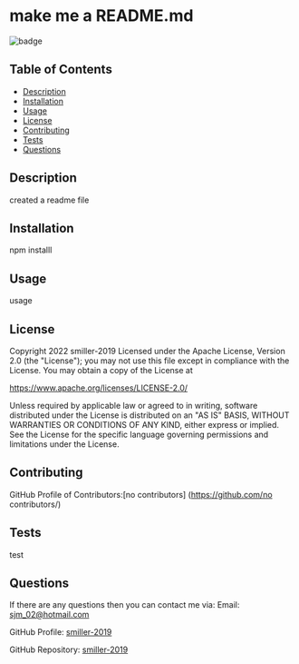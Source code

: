 # make me a README.md
  ![badge](https://img.shields.io/badge/License-Apache_2.0-blue.svg)

  ## Table of Contents
- [Description](#description)
- [Installation](#installation)
- [Usage](#usage)
- [License](#license)
- [Contributing](#contributing)
- [Tests](#tests)
- [Questions](#questions)

## Description
  created a readme file
## Installation
  npm installl
## Usage
  usage

## License 
Copyright 2022 smiller-2019
Licensed under the Apache License, Version 2.0 (the "License");
you may not use this file except in compliance with the License.
You may obtain a copy of the License at
    
https://www.apache.org/licenses/LICENSE-2.0/
    
Unless required by applicable law or agreed to in writing, software
distributed under the License is distributed on an "AS IS" BASIS,
WITHOUT WARRANTIES OR CONDITIONS OF ANY KIND, either express or implied.
See the License for the specific language governing permissions and
limitations under the License.
## Contributing
GitHub Profile of Contributors:[no contributors] (https://github.com/no contributors/)
## Tests
  test
## Questions
 If there are any questions then you can contact me via:
   Email: sjm_02@hotmail.com

   GitHub Profile: [smiller-2019](https://github.com/smiller-2019/)

   GitHub Repository: [smiller-2019](https://github.com/smiller-2019/)

